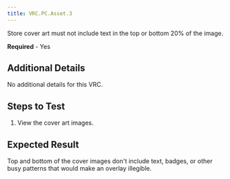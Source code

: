 ```yaml
---
title: VRC.PC.Asset.3
---
```

Store cover art must not include text in the top or bottom 20% of the image.

**Required** - Yes

## Additional Details

No additional details for this VRC.

## Steps to Test

1. View the cover art images.
## Expected Result

Top and bottom of the cover images don't include text, badges, or other busy patterns that would make an overlay illegible.

